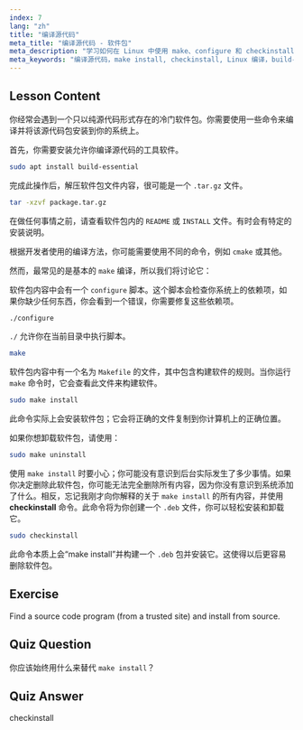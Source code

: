 ```yaml
---
index: 7
lang: "zh"
title: "编译源代码"
meta_title: "编译源代码 - 软件包"
meta_description: "学习如何在 Linux 中使用 make、configure 和 checkinstall 编译源代码。了解初学者和中级用户的构建过程。"
meta_keywords: "编译源代码，make install, checkinstall, Linux 编译，build-essential, Linux 教程，初学者指南"
---
```


## Lesson Content

你经常会遇到一个只以纯源代码形式存在的冷门软件包。你需要使用一些命令来编译并将该源代码包安装到你的系统上。

首先，你需要安装允许你编译源代码的工具软件。

```bash
sudo apt install build-essential
```

完成此操作后，解压软件包文件内容，很可能是一个 `.tar.gz` 文件。

```bash
tar -xzvf package.tar.gz
```

在做任何事情之前，请查看软件包内的 `README` 或 `INSTALL` 文件。有时会有特定的安装说明。

根据开发者使用的编译方法，你可能需要使用不同的命令，例如 `cmake` 或其他。

然而，最常见的是基本的 `make` 编译，所以我们将讨论它：

软件包内容中会有一个 `configure` 脚本。这个脚本会检查你系统上的依赖项，如果你缺少任何东西，你会看到一个错误，你需要修复这些依赖项。

```bash
./configure
```

`./` 允许你在当前目录中执行脚本。

```bash
make
```

软件包内容中有一个名为 `Makefile` 的文件，其中包含构建软件的规则。当你运行 `make` 命令时，它会查看此文件来构建软件。

```bash
sudo make install
```

此命令实际上会安装软件包；它会将正确的文件复制到你计算机上的正确位置。

如果你想卸载软件包，请使用：

```bash
sudo make uninstall
```

使用 `make install` 时要小心；你可能没有意识到后台实际发生了多少事情。如果你决定删除此软件包，你可能无法完全删除所有内容，因为你没有意识到系统添加了什么。相反，忘记我刚才向你解释的关于 `make install` 的所有内容，并使用 **checkinstall** 命令。此命令将为你创建一个 `.deb` 文件，你可以轻松安装和卸载它。

```bash
sudo checkinstall
```

此命令本质上会“make install”并构建一个 `.deb` 包并安装它。这使得以后更容易删除软件包。

## Exercise

Find a source code program (from a trusted site) and install from source.

## Quiz Question

你应该始终用什么来替代 `make install`？

## Quiz Answer

checkinstall
